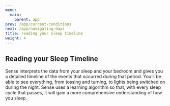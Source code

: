 ```yaml
---
menu:
  main:
    parent: app
prev: /app/current-conditions
next: /app/navigating-days
title: reading your sleep timeline
weight: 4
---
```


## Reading your Sleep Timeline


Sense interprets the data from your sleep and your bedroom and gives you a detailed timeline of the events that occurred during that period. You’ll be able to see everything, from tossing and turning, to lights being switched on during the night. Sense uses a learning algorithm so that, with every sleep cycle that passes, it will gain a more comprehensive understanding of how you sleep. 
